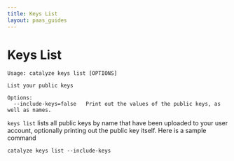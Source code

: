 ```yaml
---
title: Keys List
layout: paas_guides
---
```


# Keys List

```
Usage: catalyze keys list [OPTIONS]

List your public keys

Options:
  --include-keys=false   Print out the values of the public keys, as well as names.
```

`keys list` lists all public keys by name that have been uploaded to your user account, optionally printing out the public key itself. Here is a sample command

```
catalyze keys list --include-keys
```
